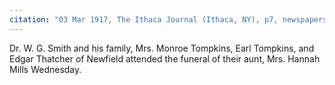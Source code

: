 ```yaml
---
citation: "03 Mar 1917, The Ithaca Journal (Ithaca, NY), p7, newspapers.com"
---
```

Dr. W. G. Smith and his family, Mrs. Monroe Tompkins, Earl Tompkins, and Edgar Thatcher of Newfield attended the funeral of their aunt, Mrs. Hannah Mills Wednesday.

